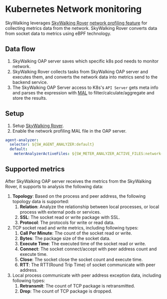 # Kubernetes Network monitoring
SkyWalking leverages [SkyWalking Rover](https://github.com/apache/skywalking-rover) [network profiling feature](https://github.com/apache/skywalking-rover/blob/main/docs/en/setup/configuration/profiling.md#network) for collecting metrics data from the network. SkyWalking Rover converts data from socket data to metrics using eBPF technology.

## Data flow
1. SkyWalking OAP server saves which specific k8s pod needs to monitor network.
2. SkyWalking Rover collects tasks from SkyWalking OAP server and executes them, and converts the network data into metrics send to the backend service.
3. The SkyWalking OAP Server access to K8s's `API Server` gets meta info and parses the expression with [MAL](../../concepts-and-designs/mal.md) to filter/calculate/aggregate and store the results.

## Setup
1. Setup [SkyWalking Rover](https://github.com/apache/skywalking-rover/blob/main/docs/en/setup/overview.md).
2. Enable the network profiling MAL file in the OAP server.
```yaml
agent-analyzer:
  selector: ${SW_AGENT_ANALYZER:default}
  default:
    meterAnalyzerActiveFiles: ${SW_METER_ANALYZER_ACTIVE_FILES:network-profiling}
```

## Supported metrics

After SkyWalking OAP server receives the metrics from the SkyWalking Rover, it supports to analysis the following data:
1. **Topology**: Based on the process and peer address, the following topology data is supported:
   1. **Relation**: Analyze the relationship between local processes, or local process with external pods or services.
   2. **SSL**: The socket read or write package with SSL.
   3. **Protocol**: The protocols for write or read data.
2. TCP socket read and write metrics, including following types:
   1. **Call Per Minute**: The count of the socket read or write.
   2. **Bytes**: The package size of the socket data.
   3. **Execute Time**: The executed time of the socket read or write.
   4. **Connect**: The socket connect/accept with peer address count and execute time.
   5. **Close**: The socket close the socket count and execute time.
   6. **RTT**: The RTT(Round Trip Time) of socket communicate with peer address.
3. Local process communicate with peer address exception data, including following types:
   1. **Retransmit**: The count of TCP package is retransmitted.
   2. **Drop**: The count of TCP package is dropped.
